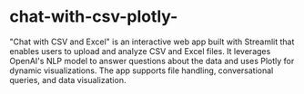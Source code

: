 # chat-with-csv-plotly-
"Chat with CSV and Excel" is an interactive web app built with Streamlit that enables users to upload and analyze CSV and Excel files. It leverages OpenAI's NLP model to answer questions about the data and uses Plotly for dynamic visualizations. The app supports file handling, conversational queries, and data visualization.

